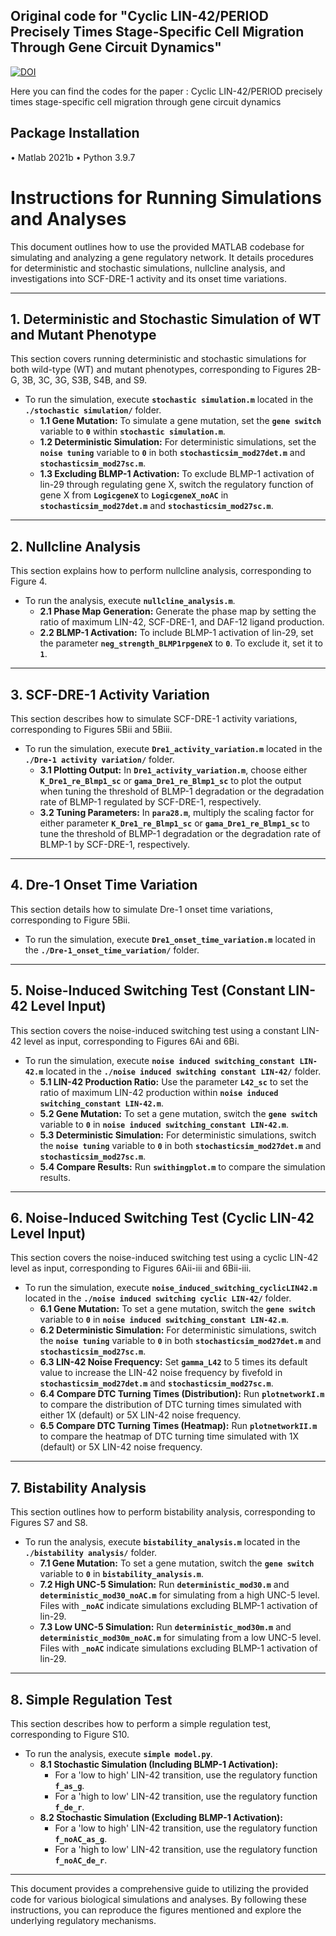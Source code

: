 ## Original code for "Cyclic LIN-42/PERIOD Precisely Times Stage-Specific Cell Migration Through Gene Circuit Dynamics" 
[![DOI](https://zenodo.org/badge/975369832.svg)](https://doi.org/10.5281/zenodo.15621826)

Here you can find the codes for the paper : Cyclic LIN-42/PERIOD precisely times stage-specific cell migration through gene circuit dynamics
## Package Installation
• Matlab 2021b
• Python 3.9.7

# Instructions for Running Simulations and Analyses

This document outlines how to use the provided MATLAB codebase for simulating and analyzing a gene regulatory network. It details procedures for deterministic and stochastic simulations, nullcline analysis, and investigations into SCF-DRE-1 activity and its onset time variations.

---

## 1. Deterministic and Stochastic Simulation of WT and Mutant Phenotype

This section covers running deterministic and stochastic simulations for both wild-type (WT) and mutant phenotypes, corresponding to Figures 2B-G, 3B, 3C, 3G, S3B, S4B, and S9.

* To run the simulation, execute **`stochastic simulation.m`** located in the **`./stochastic simulation/`** folder.
    * **1.1 Gene Mutation:** To simulate a gene mutation, set the **`gene switch`** variable to **`0`** within **`stochastic simulation.m`**.
    * **1.2 Deterministic Simulation:** For deterministic simulations, set the **`noise tuning`** variable to **`0`** in both **`stochasticsim_mod27det.m`** and **`stochasticsim_mod27sc.m`**.
    * **1.3 Excluding BLMP-1 Activation:** To exclude BLMP-1 activation of lin-29 through regulating gene X, switch the regulatory function of gene X from **`LogicgeneX`** to **`LogicgeneX_noAC`** in **`stochasticsim_mod27det.m`** and **`stochasticsim_mod27sc.m`**.

---

## 2. Nullcline Analysis

This section explains how to perform nullcline analysis, corresponding to Figure 4.

* To run the analysis, execute **`nullcline_analysis.m`**.
    * **2.1 Phase Map Generation:** Generate the phase map by setting the ratio of maximum LIN-42, SCF-DRE-1, and DAF-12 ligand production.
    * **2.2 BLMP-1 Activation:** To include BLMP-1 activation of lin-29, set the parameter **`neg_strength_BLMP1rpgeneX`** to **`0`**. To exclude it, set it to **`1`**.

---

## 3. SCF-DRE-1 Activity Variation

This section describes how to simulate SCF-DRE-1 activity variations, corresponding to Figures 5Bii and 5Biii.

* To run the simulation, execute **`Dre1_activity_variation.m`** located in the **`./Dre-1 activity variation/`** folder.
    * **3.1 Plotting Output:** In **`Dre1_activity_variation.m`**, choose either **`K_Dre1_re_Blmp1_sc`** or **`gama_Dre1_re_Blmp1_sc`** to plot the output when tuning the threshold of BLMP-1 degradation or the degradation rate of BLMP-1 regulated by SCF-DRE-1, respectively.
    * **3.2 Tuning Parameters:** In **`para28.m`**, multiply the scaling factor for either parameter **`K_Dre1_re_Blmp1_sc`** or **`gama_Dre1_re_Blmp1_sc`** to tune the threshold of BLMP-1 degradation or the degradation rate of BLMP-1 by SCF-DRE-1, respectively.

---

## 4. Dre-1 Onset Time Variation

This section details how to simulate Dre-1 onset time variations, corresponding to Figure 5Bii.

* To run the simulation, execute **`Dre1_onset_time_variation.m`** located in the **`./Dre-1_onset_time_variation/`** folder.

---

## 5. Noise-Induced Switching Test (Constant LIN-42 Level Input)

This section covers the noise-induced switching test using a constant LIN-42 level as input, corresponding to Figures 6Ai and 6Bi.

* To run the simulation, execute **`noise induced switching_constant LIN-42.m`** located in the **`./noise induced switching constant LIN-42/`** folder.
    * **5.1 LIN-42 Production Ratio:** Use the parameter **`L42_sc`** to set the ratio of maximum LIN-42 production within **`noise induced switching_constant LIN-42.m`**.
    * **5.2 Gene Mutation:** To set a gene mutation, switch the **`gene switch`** variable to **`0`** in **`noise induced switching_constant LIN-42.m`**.
    * **5.3 Deterministic Simulation:** For deterministic simulations, switch the **`noise tuning`** variable to **`0`** in both **`stochasticsim_mod27det.m`** and **`stochasticsim_mod27sc.m`**.
    * **5.4 Compare Results:** Run **`swithingplot.m`** to compare the simulation results.

---

## 6. Noise-Induced Switching Test (Cyclic LIN-42 Level Input)

This section covers the noise-induced switching test using a cyclic LIN-42 level as input, corresponding to Figures 6Aii-iii and 6Bii-iii.

* To run the simulation, execute **`noise_induced_switching_cyclicLIN42.m`** located in the **`./noise induced switching cyclic LIN-42/`** folder.
    * **6.1 Gene Mutation:** To set a gene mutation, switch the **`gene switch`** variable to **`0`** in **`noise induced switching_constant LIN-42.m`**.
    * **6.2 Deterministic Simulation:** For deterministic simulations, switch the **`noise tuning`** variable to **`0`** in both **`stochasticsim_mod27det.m`** and **`stochasticsim_mod27sc.m`**.
    * **6.3 LIN-42 Noise Frequency:** Set **`gamma_L42`** to 5 times its default value to increase the LIN-42 noise frequency by fivefold in **`stochasticsim_mod27det.m`** and **`stochasticsim_mod27sc.m`**.
    * **6.4 Compare DTC Turning Times (Distribution):** Run **`plotnetworkI.m`** to compare the distribution of DTC turning times simulated with either 1X (default) or 5X LIN-42 noise frequency.
    * **6.5 Compare DTC Turning Times (Heatmap):** Run **`plotnetworkII.m`** to compare the heatmap of DTC turning time simulated with 1X (default) or 5X LIN-42 noise frequency.

---

## 7. Bistability Analysis

This section outlines how to perform bistability analysis, corresponding to Figures S7 and S8.

* To run the analysis, execute **`bistability_analysis.m`** located in the **`./bistability analysis/`** folder.
    * **7.1 Gene Mutation:** To set a gene mutation, switch the **`gene switch`** variable to **`0`** in **`bistability_analysis.m`**.
    * **7.2 High UNC-5 Simulation:** Run **`deterministic_mod30.m`** and **`deterministic_mod30_noAC.m`** for simulating from a high UNC-5 level. Files with **`_noAC`** indicate simulations excluding BLMP-1 activation of lin-29.
    * **7.3 Low UNC-5 Simulation:** Run **`deterministic_mod30m.m`** and **`deterministic_mod30m_noAC.m`** for simulating from a low UNC-5 level. Files with **`_noAC`** indicate simulations excluding BLMP-1 activation of lin-29.

---

## 8. Simple Regulation Test

This section describes how to perform a simple regulation test, corresponding to Figure S10.

* To run the analysis, execute **`simple model.py`**.
    * **8.1 Stochastic Simulation (Including BLMP-1 Activation):**
        * For a 'low to high' LIN-42 transition, use the regulatory function **`f_as_g`**.
        * For a 'high to low' LIN-42 transition, use the regulatory function **`f_de_r`**.
    * **8.2 Stochastic Simulation (Excluding BLMP-1 Activation):**
        * For a 'low to high' LIN-42 transition, use the regulatory function **`f_noAC_as_g`**.
        * For a 'high to low' LIN-42 transition, use the regulatory function **`f_noAC_de_r`**.

---

This document provides a comprehensive guide to utilizing the provided code for various biological simulations and analyses. By following these instructions, you can reproduce the figures mentioned and explore the underlying regulatory mechanisms.
